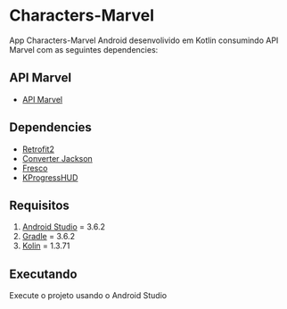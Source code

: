 # Characters-Marvel

App Characters-Marvel Android desenvolivido em Kotlin consumindo API Marvel com as seguintes dependencies:

## API Marvel
- [API Marvel](https://developer.marvel.com/)

## Dependencies
- [Retrofit2](https://square.github.io/retrofit/)
- [Converter Jackson](https://github.com/square/retrofit/tree/master/retrofit-converters/jackson)
- [Fresco](https://frescolib.org/)
- [KProgressHUD](https://github.com/Kaopiz/KProgressHUD)


## Requisitos

1. [Android Studio](https://developer.android.com/studio) = 3.6.2
2. [Gradle](https://gradle.org/) = 3.6.2
3. [Kolin](https://kotlinlang.org/) = 1.3.71


## Executando

Execute o projeto usando o Android Studio

